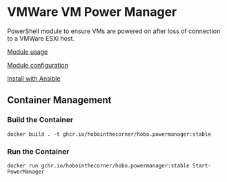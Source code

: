 # VMWare VM Power Manager
PowerShell module to ensure VMs are powered on after loss of connection to a VMWare ESXi host.

[Module usage](Hobo.PowerManager/README.md)

[Module configuration](Hobo.PowerManager/CONFIG.md)

[Install with Ansible](ansible/README.md)

## Container Management
### Build the Container
`docker build . -t ghcr.io/hobointhecorner/hobo.powermanager:stable`

### Run the Container
`docker run gchr.io/hobointhecorner/hobo.powermanager:stable Start-PowerManager`

